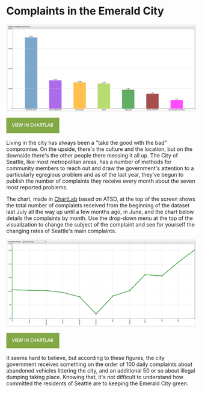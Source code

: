 # Complaints in the Emerald City

![](./images/SEA_COM1.png)

[![View in ChartLab](./images/button.png)](https://apps.axibase.com/chartlab/4fe67594/3/#fullscreen)

Living in the city has always been a "take the good with the bad" compromise. On the upside, there's the culture and the
location, but on the downside there's the other people there messing it all up. The City of Seattle, like most metropolitan
areas, has a number of methods for community members to reach out and draw the government's attention to a particularly egregious
problem and as of the last year, they've begun to publish the number of complaints they receive every month about the seven
most reported problems.

The chart, made in [ChartLab](https://apps.axibase.com/chartlab) based on ATSD, at the top of the screen shows the total number of complaints received from the beginning of the dataset last July all the way up
until a few months ago, in June, and the chart below details the complaints by month. Use the drop-down menu at the top of
the visualization to change the subject of the complaint and see for yourself the changing rates of Seattle's main complaints.

![](./images/SEA_COM2.png)

[![View in ChartLab](./images/button.png)](https://apps.axibase.com/chartlab/391c03f0/3/#fullscreen)

It seems hard to believe, but according to these figures, the city government receives something on the order of 100 daily
complaints about abandoned vehicles littering the city, and an additional 50 or so about illegal dumping taking place. Knowing
that, it's not difficult to understand how committed the residents of Seattle are to keeping the Emerald City green.
